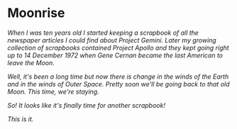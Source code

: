 
# Moonrise

*When I was ten years old I started keeping a scrapbook of all the newspaper articles I could find about Project Gemini. Later my growing collection of scrapbooks contained Project Apollo and they kept going right up to 14 December 1972 when Gene Cernan became the last American to leave the Moon.*

*Well, it's been a long time but now there is change in the winds of the Earth and in the winds of Outer Space. Pretty soon we'll be going back to that old Moon. This time, we're staying.*

*So! It looks like it's finally time for another scrapbook!*

*This is it.*

